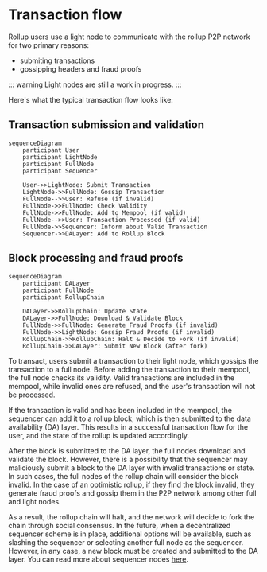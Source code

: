 # Transaction flow

Rollup users use a light node to communicate with the rollup P2P network for two primary reasons:

- submiting transactions
- gossipping headers and fraud proofs

::: warning
Light nodes are still a work in progress.
:::

Here's what the typical transaction flow looks like:

## Transaction submission and validation

```mermaid
sequenceDiagram
    participant User
    participant LightNode
    participant FullNode
    participant Sequencer

    User->>LightNode: Submit Transaction
    LightNode->>FullNode: Gossip Transaction
    FullNode-->>User: Refuse (if invalid)
    FullNode->>FullNode: Check Validity
    FullNode->>FullNode: Add to Mempool (if valid)
    FullNode-->>User: Transaction Processed (if valid)
    FullNode->>Sequencer: Inform about Valid Transaction
    Sequencer->>DALayer: Add to Rollup Block

```

## Block processing and fraud proofs

```mermaid
sequenceDiagram
    participant DALayer
    participant FullNode
    participant RollupChain

    DALayer->>RollupChain: Update State
    DALayer->>FullNode: Download & Validate Block
    FullNode->>FullNode: Generate Fraud Proofs (if invalid)
    FullNode->>LightNode: Gossip Fraud Proofs (if invalid)
    RollupChain->>RollupChain: Halt & Decide to Fork (if invalid)
    RollupChain->>DALayer: Submit New Block (after fork)
```

To transact, users submit a transaction to their light node, which gossips the transaction to a full node. Before adding the transaction to their mempool, the full node checks its validity. Valid transactions are included in the mempool, while invalid ones are refused, and the user's transaction will not be processed.

If the transaction is valid and has been included in the mempool, the sequencer can add it to a rollup block, which is then submitted to the data availability (DA) layer. This results in a successful transaction flow for the user, and the state of the rollup is updated accordingly.

After the block is submitted to the DA layer, the full nodes download and validate the block.
However, there is a possibility that the sequencer may maliciously submit a block to the DA layer with invalid transactions or state. In such cases, the full nodes of the rollup chain will consider the block invalid. In the case of an optimistic rollup, if they find the block invalid, they generate fraud proofs and gossip them in the P2P network among other full and light nodes.

As a result, the rollup chain will halt, and the network will decide to fork the chain through social consensus. In the future, when a decentralized sequencer scheme is in place, additional options will be available, such as slashing the sequencer or selecting another full node as the sequencer. However, in any case, a new block must be created and submitted to the DA layer. You can read more about sequencer nodes [here](./rollkit-stack.md#sequencer-node).
